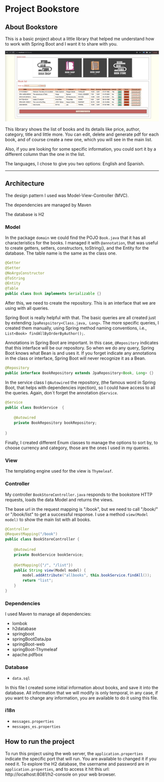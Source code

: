 # Project Bookstore
## About Bookstore

This is a basic project about a little library that helped me understand how to work with Spring Boot and I want it to share with you.

![BookStore list screenShoot](BoosStore.png)


This library shows the list of books and its details like price, author, category, title and little more. 
You can edit, delete and generate pdf for each book, and of course create a new one, which you will see in the main list.

Also, if you are looking for some specific information, you could sort it by a different column than the one in the list.

The languages, I chose to give you two options: English and Spanish.

---

## Architecture

The design pattern I used was Model-View-Controller (MVC).

The dependencies are managed by Maven

The database is H2


### Model
  
In the package `domain` we could find the POJO `Book.java` that it has all characteristics for the books.
I managed it with `@annotation`, that was useful to create getters, setters, constructors, toString(), and the Entity for the database.
The table name is the same as the class one.

```Java
@Getter
@Setter
@NoArgsConstructor
@ToString
@Entity
@Table
public class Book implements Serializable {}
```
After this, we need to create the repository. This is an interface that we are using with all queries. 

Spring Boot is really helpful with that. The basic queries are all created just by extending `JpaRespsitory<Class.java, Long>`. The more specific queries, I created them manually, using Spring method naming conventions, i.e., `List<Book> findAllByOrderByAuthor();`.

Annotations in Spring Boot are important. In this case, `@Repository` indicates that this interface will be our repository. So when we do any query, Spring Boot knows what Bean is and uses it. If you forget indicate any annotations in the class or interface, Spring Boot will never recognize it as a Bean.

```Java
@Repository
public interface BookRepository extends JpaRepository<Book, Long> {}
```

In the service class I  `@Autowired` the repository, (the famous word in Spring Boot, that helps with dependencies injection), so  I could have access to all the queries.
Again, don´t forget the annotation `@Service`.

```Java
@Service
public class BookService  {

    @Autowired
    private BookRepository bookRepository;
    
}
```

Finally, I created different Enum classes to manage the options to sort by, to choose currency and category, those are the ones I used in my queries.

### View

The templating engine used for the view is `Thymeleaf`. 


### Controller

My controller `BookStoreController.java` responds to the bookstore HTTP requests, loads the data Model and returns the views.

The base url in the request mapping is "/book", but we need to call "/book/" or "/book/list" to get a successful response.
I use a method `view(Model model)` to show the main list with all books.

```Java
@Controller
@RequestMapping("/book")
public class BookStoreController {

    @Autowired
    private BookService bookService;
    
    @GetMapping({"/", "/list"})
    public String view(Model model) {
        model.addAttribute("allbooks", this.bookService.findAll());
        return "list";
    }
}
```

### Dependencies

I used Maven to manage all dependencies:
- lombok
- h2database
- springboot
- springBootDataJpa
- springBoot-web
- springBoot-Thymeleaf
- apache.pdfbox
 
### Database

 - `data.sql`
 
 In this file I created some initial information about books, and save it into the database. 
 All information that we will modify is only temporal, in any case, if you want to change any information, you are available to do it using this file.

### i18n

- `messages.properties`
- `messages_es.properties`

## How to run the project

To run this project using the web server, the `application.properties` indicate the specific port that will run.
You are available to changed it if you need it.
To explore the H2 database, the username and password are in `application.properties`, and to access it hit this url: http://localhost:8081/h2-console on your web browser.


